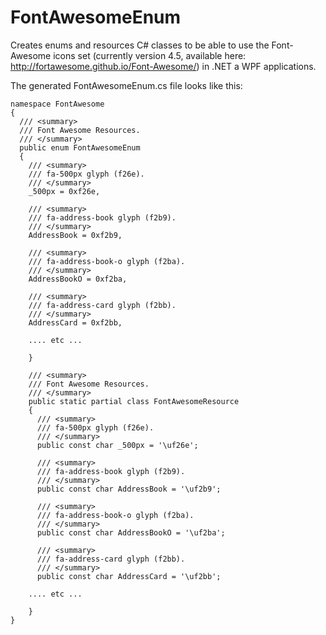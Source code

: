 # FontAwesomeEnum
Creates enums and resources C# classes to be able to use the Font-Awesome icons set (currently version 4.5, available here: http://fortawesome.github.io/Font-Awesome/) in .NET a WPF applications.

The generated FontAwesomeEnum.cs file looks like this:

    namespace FontAwesome
    {
      /// <summary>
      /// Font Awesome Resources.
      /// </summary>
      public enum FontAwesomeEnum
      {
        /// <summary>
        /// fa-500px glyph (f26e).
        /// </summary>
        _500px = 0xf26e,

        /// <summary>
        /// fa-address-book glyph (f2b9).
        /// </summary>
        AddressBook = 0xf2b9,

        /// <summary>
        /// fa-address-book-o glyph (f2ba).
        /// </summary>
        AddressBookO = 0xf2ba,

        /// <summary>
        /// fa-address-card glyph (f2bb).
        /// </summary>
        AddressCard = 0xf2bb,
        
        .... etc ...
        
        }
        
        /// <summary>
        /// Font Awesome Resources.
        /// </summary>
        public static partial class FontAwesomeResource
        {
          /// <summary>
          /// fa-500px glyph (f26e).
          /// </summary>
          public const char _500px = '\uf26e';

          /// <summary>
          /// fa-address-book glyph (f2b9).
          /// </summary>
          public const char AddressBook = '\uf2b9';

          /// <summary>
          /// fa-address-book-o glyph (f2ba).
          /// </summary>
          public const char AddressBookO = '\uf2ba';

          /// <summary>
          /// fa-address-card glyph (f2bb).
          /// </summary>
          public const char AddressCard = '\uf2bb';
          
        .... etc ...
        
        }
    }